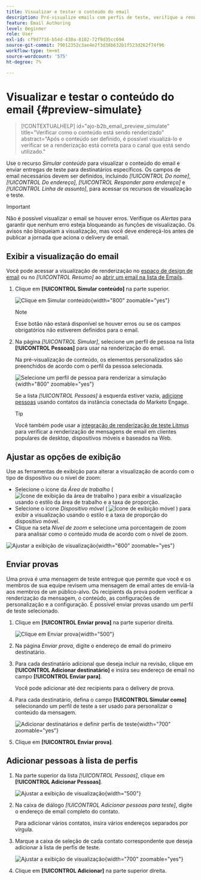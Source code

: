 ```yaml
---
title: Visualizar e testar o conteúdo do email
description: Pré-visualize emails com perfis de teste, verifique a renderização de desktops e dispositivos móveis, envie provas para os recipients e valide a personalização no Journey Optimizer B2B edition.
feature: Email Authoring
level: Beginner
role: User
exl-id: cf9d7716-b54d-430a-8102-72f9d35cc694
source-git-commit: 79012352c3ae4e2f3d38b632b1f523d262f74f96
workflow-type: tm+mt
source-wordcount: '575'
ht-degree: 7%

---
```


# Visualizar e testar o conteúdo do email {#preview-simulate}

>[!CONTEXTUALHELP]
>id="ajo-b2b_email_preview_simulate"
>title="Verificar como o conteúdo está sendo renderizado"
>abstract="Após o conteúdo ser definido, é possível visualizá-lo e verificar se a renderização está correta para o canal que está sendo utilizado."

Use o recurso _Simular conteúdo_ para visualizar o conteúdo do email e enviar entregas de teste para destinatários específicos. Os campos de email necessários devem ser definidos, incluindo _[!UICONTROL Do nome]_, _[!UICONTROL Do endereço]_, _[!UICONTROL Responder para endereço]_ e _[!UICONTROL Linha de assunto]_, para acessar os recursos de visualização e teste.

>[!IMPORTANT]
>
>Não é possível visualizar o email se houver erros. Verifique os _Alertas_ para garantir que nenhum erro esteja bloqueando as funções de visualização. Os avisos não bloqueiam a visualização, mas você deve endereçá-los antes de publicar a jornada que aciona o delivery de email.

## Exibir a visualização do email

Você pode acessar a visualização de renderização no [espaço de design de email](./email-authoring.md) ou no _[!UICONTROL Resumo]_ ao [abrir um email na lista de Emails](./emails-list.md#edit-emails).

1. Clique em **[!UICONTROL Simular conteúdo]** na parte superior.

   ![Clique em Simular conteúdo](assets/email-simulate-content.png){width="800" zoomable="yes"}

   >[!NOTE]
   >
   >Esse botão não estará disponível se houver erros ou se os campos obrigatórios não estiverem definidos para o email.

1. Na página _[!UICONTROL Simular]_, selecione um perfil de pessoa na lista **[!UICONTROL Pessoas]** para usar na renderização do email.

   Na pré-visualização de conteúdo, os elementos personalizados são preenchidos de acordo com o perfil da pessoa selecionada.

   ![Selecione um perfil de pessoa para renderizar a simulação](./assets/email-simulate-content-preview.png){width="800" zoomable="yes"}

   Se a lista _[!UICONTROL Pessoas]_ à esquerda estiver vazia, [adicione pessoas](#add-people-to-the-profiles-list) usando contatos da instância conectada do Marketo Engage.

   >[!TIP]
   >
   >Você também pode usar a [integração de renderização de teste Litmus](./email-test-rendering.md) para verificar a renderização de mensagens de email em clientes populares de desktop, dispositivos móveis e baseados na Web.

## Ajustar as opções de exibição

Use as ferramentas de exibição para alterar a visualização de acordo com o tipo de dispositivo ou o nível de zoom:

* Selecione o ícone da _Área de trabalho_ ( ![Ícone de exibição da área de trabalho](../../assets/do-not-localize/icon-device-desktop.svg) ) para exibir a visualização usando o estilo da área de trabalho e a taxa de proporção.
* Selecione o ícone _Dispositivo móvel_ ( ![Ícone de exibição móvel](../../assets/do-not-localize/icon-device-mobile.svg) ) para exibir a visualização usando o estilo e a taxa de proporção do dispositivo móvel.
* Clique na seta _Nível de zoom_ e selecione uma porcentagem de zoom para analisar como o conteúdo muda de acordo com o nível de zoom.

![Ajustar a exibição de visualização](assets/email-simulate-content-preview-display-options.png){width="600" zoomable="yes"}

## Enviar provas

Uma prova é uma mensagem de teste entregue que permite que você e os membros de sua equipe revisem uma mensagem de email antes de enviá-la aos membros de um público-alvo. Os recipients da prova podem verificar a renderização da mensagem, o conteúdo, as configurações de personalização e a configuração. É possível enviar provas usando um perfil de teste selecionado.

1. Clique em **[!UICONTROL Enviar prova]** na parte superior direita.

   ![Clique em Enviar prova](assets/email-simulate-content-preview-send-proof.png){width="500"}

1. Na página _Enviar prova_, digite o endereço de email do primeiro destinatário.

1. Para cada destinatário adicional que deseja incluir na revisão, clique em **[!UICONTROL Adicionar destinatário]** e insira seu endereço de email no campo **[!UICONTROL Enviar para]**.

   Você pode adicionar até dez recipients para o delivery de prova.

1. Para cada destinatário, defina o campo **[!UICONTROL Simular como]** selecionando um perfil de teste a ser usado para personalizar o conteúdo da mensagem.

   ![Adicionar destinatários e definir perfis de teste](assets/email-simulate-content-preview-send-proof-recipients.png){width="700" zoomable="yes"}

1. Clique em **[!UICONTROL Enviar prova]**.

## Adicionar pessoas à lista de perfis

1. Na parte superior da lista _[!UICONTROL Pessoas]_, clique em **[!UICONTROL Adicionar Pessoas]**.

   ![Ajustar a exibição de visualização](assets/email-simulate-content-add-people.png){width="500"}

1. Na caixa de diálogo _[!UICONTROL Adicionar pessoas para teste]_, digite o endereço de email completo do contato.

   Para adicionar vários contatos, insira vários endereços separados por vírgula.

1. Marque a caixa de seleção de cada contato correspondente que deseja adicionar à lista de perfis de teste.

   ![Ajustar a exibição de visualização](assets/email-simulate-content-add-people-addresses.png){width="700" zoomable="yes"}

1. Clique em **[!UICONTROL Adicionar]** na parte superior direita.
